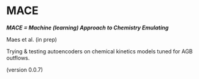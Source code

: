 # MACE

***MACE = Machine (learning) Approach to Chemistry Emulating***

Maes et al. (in prep)

Trying & testing autoencoders on chemical kinetics models tuned for AGB outflows.

(version 0.0.7)
